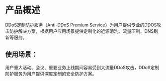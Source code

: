 
# 产品概述

DDoS定制防护服务（Anti-DDoS Premium Service）为用户提供专业的DDOS攻击防护解决方案，根据用户应用场景提供定制化的近源清洗、流量压制、DNS刷新等服务。

## 使用场景：

用户重大活动、会议、重要业务上线期间容易受到大流量DDoS攻击，DDoS定制防护服务为用户提供深度定制的安全防护方案。

